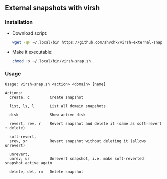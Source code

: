 ## External snapshots with virsh

### Installation

- Download script:
  ```sh
  wget -qP ~/.local/bin https://github.com/shvchk/virsh-external-snapshots/raw/main/virsh-snap.sh
  ```
- Make it executable:
  ```sh
  chmod +x ~/.local/bin/virsh-snap.sh
  ```


### Usage

```
Usage: virsh-snap.sh <action> <domain> [name]

Actions:
  create, c         Create snapshot

  list, ls, l       List all domain snapshots

  disk              Show active disk

  revert, rev, r    Revert snapshot and delete it (same as soft-revert + delete)

  soft-revert,
  srev, sr          Revert snapshot without deleting it (allows unrevert)

  unrevert,
  unrev, ur         Unrevert snapshot, i.e. make soft-reverted snapshot active again

  delete, del, rm   Delete snapshot
```

